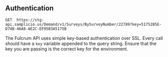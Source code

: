 ## Authentication

```plaintext
GET  https://stg-api.samplicio.us/Demand/v1/Surveys/BySurveyNumber/22789?key=5175285E-D74B-46A8-AE2C-EF95B3A5175B
```

The Fulcrum API uses simple key-based authentication over SSL. Every call should have a `key` variable appended to the query string. Ensure that the key you are passing is the correct key for the environment.